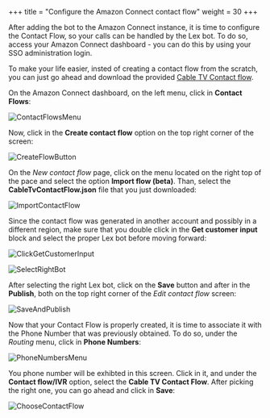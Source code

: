 +++
title = "Configure the Amazon Connect contact flow"
weight = 30
+++


After adding the bot to the Amazon Connect instance, it is time to configure the Contact Flow, so your calls can be handled by the Lex bot. To do so, access your Amazon Connect dashboard - you can do this by using your SSO administration login.

To make your life easier, insted of creating a contact flow from the scratch, you can just go ahead and download the provided [Cable TV Contact flow](/files/CableTVContactFlow.json).

On the Amazon Connect dashboard, on the left menu, click in **Contact Flows**:

![ContactFlowsMenu](/images/configure-contact-flow/contact_flow_menu.png)

Now, click in the **Create contact flow** option on the top right corner of the screen:

![CreateFlowButton](/images/configure-contact-flow/create_flow_button.png)

On the *New contact flow* page, click on the menu located on the right top of the pace and select the option **Import flow (beta)**. Than, select the **CableTvContactFlow.json** file that you just downloaded:

![ImportContactFlow](/images/configure-contact-flow/import_contact_flow.png)

Since the contact flow was generated in another account and possibly in a different region, make sure that you double click in the **Get customer input** block and select the proper Lex bot before moving forward:

![ClickGetCustomerInput](/images/configure-contact-flow/click_get_customer_input.png)

![SelectRightBot](/images/configure-contact-flow/select_right_bot.png)

After selecting the right Lex bot, click on the **Save** button and after in the **Publish**, both on the top right corner of the *Edit contact flow* screen:

![SaveAndPublish](/images/configure-contact-flow/save_and_publish.png)

Now that your Contact Flow is properly created, it is time to associate it with the Phone Number that was previously obtained. To do so, under the *Routing* menu, click in **Phone Numbers**:

![PhoneNumbersMenu](/images/configure-contact-flow/phone_numbers_menu.png)

You phone number will be exhibted in this screen. Click in it, and under the **Contact flow/IVR** option, select the **Cable TV Contact Flow**. After picking the right one, you can go ahead and click in **Save**:

![ChooseContactFlow](/images/configure-contact-flow/choose_contact_flow.png)


